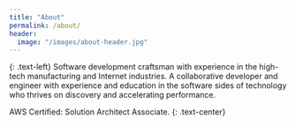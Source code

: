 ```yaml
---
title: "About"
permalink: /about/
header:
  image: "/images/about-header.jpg"
---
```

{: .text-left}
Software development craftsman with experience in the high-tech manufacturing and Internet industries. 
A collaborative developer and engineer with experience and education in the software sides of technology who thrives on discovery and accelerating performance.

AWS Certified: Solution Architect Associate.
{: .text-center}
